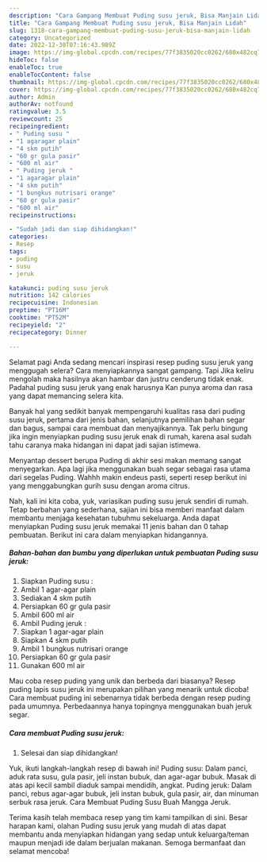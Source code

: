 ```yaml
---
description: "Cara Gampang Membuat Puding susu jeruk, Bisa Manjain Lidah"
title: "Cara Gampang Membuat Puding susu jeruk, Bisa Manjain Lidah"
slug: 1318-cara-gampang-membuat-puding-susu-jeruk-bisa-manjain-lidah
category: Uncategorized
date: 2022-12-30T07:16:43.989Z
image: https://img-global.cpcdn.com/recipes/77f3835020cc0262/680x482cq70/puding-susu-jeruk-foto-resep-utama.jpg
hideToc: false
enableToc: true
enableTocContent: false
thumbnail: https://img-global.cpcdn.com/recipes/77f3835020cc0262/680x482cq70/puding-susu-jeruk-foto-resep-utama.jpg
cover: https://img-global.cpcdn.com/recipes/77f3835020cc0262/680x482cq70/puding-susu-jeruk-foto-resep-utama.jpg
author: Admin
authorAv: notfound
ratingvalue: 3.5
reviewcount: 25
recipeingredient:
- " Puding susu "
- "1 agaragar plain"
- "4 skm putih"
- "60 gr gula pasir"
- "600 ml air"
- " Puding jeruk "
- "1 agaragar plain"
- "4 skm putih"
- "1 bungkus nutrisari orange"
- "60 gr gula pasir"
- "600 ml air"
recipeinstructions:

- "Sudah jadi dan siap dihidangkan!"
categories:
- Resep
tags:
- puding
- susu
- jeruk

katakunci: puding susu jeruk 
nutrition: 142 calories
recipecuisine: Indonesian
preptime: "PT16M"
cooktime: "PT52M"
recipeyield: "2"
recipecategory: Dinner

---
```



Selamat pagi Anda sedang mencari inspirasi resep puding susu jeruk yang menggugah selera? Cara menyiapkannya sangat gampang. Tapi Jika keliru mengolah maka hasilnya akan hambar dan justru cenderung tidak enak. Padahal puding susu jeruk yang enak harusnya Kan punya aroma dan rasa yang dapat memancing selera kita.


Banyak hal yang sedikit banyak mempengaruhi kualitas rasa dari puding susu jeruk, pertama dari jenis bahan, selanjutnya pemilihan bahan segar dan bagus, sampai cara membuat dan menyajikannya. Tak perlu bingung jika ingin menyiapkan puding susu jeruk enak di rumah, karena asal sudah tahu caranya maka hidangan ini dapat jadi sajian istimewa.

Menyantap dessert berupa Puding di akhir sesi makan memang sangat menyegarkan. Apa lagi jika menggunakan buah segar sebagai rasa utama dari segelas Puding. Wahhh makin endeus pasti, seperti resep berikut ini yang menggabungkan gurih susu dengan aroma citrus.


Nah, kali ini kita coba, yuk, variasikan puding susu jeruk sendiri di rumah. Tetap berbahan yang sederhana, sajian ini bisa memberi manfaat dalam membantu menjaga kesehatan tubuhmu sekeluarga. Anda dapat menyiapkan Puding susu jeruk memakai 11 jenis bahan dan 0 tahap pembuatan. Berikut ini cara dalam menyiapkan hidangannya.

<!--inarticleads1-->

##### Bahan-bahan dan bumbu yang diperlukan untuk pembuatan Puding susu jeruk:

1. Siapkan  Puding susu :
1. Ambil 1 agar-agar plain
1. Sediakan 4 skm putih
1. Persiapkan 60 gr gula pasir
1. Ambil 600 ml air
1. Ambil  Puding jeruk :
1. Siapkan 1 agar-agar plain
1. Siapkan 4 skm putih
1. Ambil 1 bungkus nutrisari orange
1. Persiapkan 60 gr gula pasir
1. Gunakan 600 ml air


Mau coba resep puding yang unik dan berbeda dari biasanya? Resep puding lapis susu jeruk ini merupakan pilihan yang menarik untuk dicoba! Cara membuat puding ini sebenarnya tidak berbeda dengan resep puding pada umumnya. Perbedaannya hanya topingnya menggunakan buah jeruk segar. 

<!--inarticleads2-->

##### Cara membuat Puding susu jeruk:


1. Selesai dan siap dihidangkan!

Yuk, ikuti langkah-langkah resep di bawah ini! Puding susu: Dalam panci, aduk rata susu, gula pasir, jeli instan bubuk, dan agar-agar bubuk. Masak di atas api kecil sambil diaduk sampai mendidih, angkat. Puding jeruk: Dalam panci, rebus agar-agar bubuk, jeli instan bubuk, gula pasir, air, dan minuman serbuk rasa jeruk. Cara Membuat Puding Susu Buah Mangga Jeruk. 

Terima kasih telah membaca resep yang tim kami tampilkan di sini. Besar harapan kami, olahan Puding susu jeruk yang mudah di atas dapat membantu anda menyiapkan hidangan yang sedap untuk keluarga/teman maupun menjadi ide dalam berjualan makanan. Semoga bermanfaat dan selamat mencoba!
